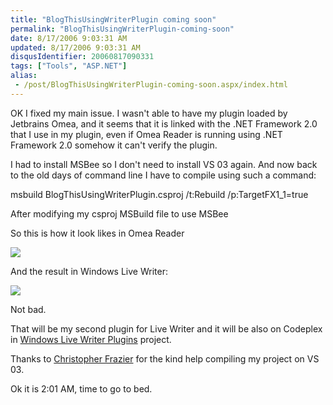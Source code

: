 ```yaml
---
title: "BlogThisUsingWriterPlugin coming soon"
permalink: "BlogThisUsingWriterPlugin-coming-soon"
date: 8/17/2006 9:03:31 AM
updated: 8/17/2006 9:03:31 AM
disqusIdentifier: 20060817090331
tags: ["Tools", "ASP.NET"]
alias:
 - /post/BlogThisUsingWriterPlugin-coming-soon.aspx/index.html
---
```

OK I fixed my main issue. I wasn't able to have my plugin loaded by Jetbrains Omea, and it seems that it is linked with the .NET Framework 2.0 that I use in my plugin, even if Omea Reader is running using .NET Framework 2.0 somehow it can't verify the plugin.

I had to install MSBee so I don't need to install VS 03 again. And now back to the old days of command line I have to compile using such a command:
<!-- more -->

msbuild BlogThisUsingWriterPlugin.csproj /t:Rebuild /p:TargetFX1_1=true

After modifying my csproj MSBuild file to use MSBee

So this is how it look likes in Omea Reader

[![](http://www.techheadbrothers.com/images/blog/c09af96e7bd2_18F4/image0_thumb1.png)](http://www.techheadbrothers.com/images/blog/c09af96e7bd2_18F4/image03.png) 

And the result in Windows Live Writer:

[![](http://www.techheadbrothers.com/images/blog/c09af96e7bd2_18F4/image0_thumb2.png)](http://www.techheadbrothers.com/images/blog/c09af96e7bd2_18F4/image06.png)

Not bad.

That will be my second plugin for Live Writer and it will be also on Codeplex in [Windows Live Writer Plugins](http://www.codeplex.com/Wiki/View.aspx?ProjectName=WLWPlugins) project.

Thanks to [Christopher Frazier](http://www.chrisfrazier.net/blog/default.aspx) for the kind help compiling my project on VS 03.

Ok it is 2:01 AM, time to go to bed.
